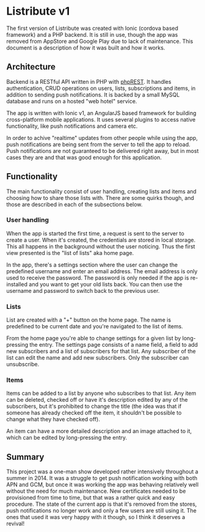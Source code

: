 # Listribute v1

The first version of Listribute was created with Ionic (cordova based framework) and a PHP backend. It is still in use, though the app was removed from AppStore and Google Play due to lack of maintenance. This document is a description of how it was built and how it works.

## Architecture

Backend is a RESTful API written in PHP with [phpREST](https://github.com/veloek/php-rest). It handles authentication, CRUD operations on users, lists, subscriptions and items, in addition to sending push notifications. It is backed by a small MySQL database and runs on a hosted "web hotel" service.

The app is written with Ionic v1, an AngularJS based framework for building cross-platform mobile applications. It uses several plugins to access native functionality, like push notifications and camera etc.

In order to achive "realtime" updates from other people while using the app, push notifications are being sent from the server to tell the app to reload. Push notifications are not guaranteed to be delivered right away, but in most cases they are and that was good enough for this application.

## Functionality

The main functionality consist of user handling, creating lists and items and choosing how to share those lists with. There are some quirks though, and those are described in each of the subsections below.

### User handling

When the app is started the first time, a request is sent to the server to create a user. When it's created, the credentials are stored in local storage. This all happens in the background without the user noticing. Thus the first view presented is the "list of lists" aka home page.

In the app, there's a settings section where the user can change the predefined username and enter an email address. The email address is only used to receive the password. The password is only needed if the app is re-installed and you want to get your old lists back. You can then use the username and password to switch back to the previous user.

### Lists

List are created with a "+" button on the home page. The name is predefined to be current date and you're navigated to the list of items.

From the home page you're able to change settings for a given list by long-pressing the entry. The settings page consists of a name field, a field to add new subscribers and a list of subscribers for that list. Any subscriber of the list can edit the name and add new subscribers. Only the subscriber can unsubscribe.

### Items

Items can be added to a list by anyone who subscribes to that list. Any item can be deleted, checked off or have it's description edited by any of the subscribers, but it's prohibited to change the title (the idea was that if someone has already checked off the item, it shouldn't be possible to change what they have checked off).

An item can have a more detailed description and an image attached to it, which can be edited by long-pressing the entry.

## Summary

This project was a one-man show developed rather intensively throughout a summer in 2014. It was a struggle to get push notification working with both APN and GCM, but once it was working the app was behaving relatively well without the need for much maintenance. New certificates needed to be provisioned from time to time, but that was a rather quick and easy procedure. The state of the current app is that it's removed from the stores, push notifications no longer work and only a few users are still using it. The ones that used it was very happy with it though, so I think it deserves a revival!
